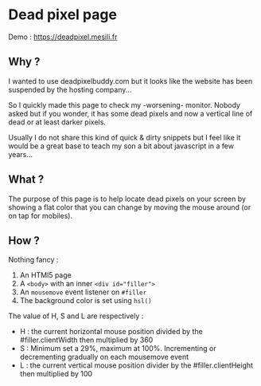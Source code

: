 # Dead pixel page

Demo : https://deadpixel.mesili.fr

## Why ?

I wanted to use deadpixelbuddy.com but it looks like the website has been suspended by the hosting company... 

So I quickly made this page to check my -worsening- monitor. 
Nobody asked but if you wonder, it has some dead pixels and now a vertical line of dead or at least darker pixels.

Usually I do not share this kind of quick & dirty snippets but I feel like it would be a great base to teach my son a bit about javascript in a few years...

## What ? 

The purpose of this page is to help locate dead pixels on your screen by showing a flat color that you can change by moving the mouse around (or on tap for mobiles).

## How ? 

Nothing fancy : 
1. An HTMl5 page 
1. A `<body>` with an inner `<div id="filler">`
1. An `mousemove`  event listener on `#filler` 
1. The background color is set using `hsl()`

The value of H, S and L are respectively : 
- H : the current horizontal mouse position divided by the #filler.clientWidth then multiplied by 360
- S : Minimum set a 29%, maximum at 100%. Incrementing or decrementing gradually on each mousemove event
- L : the current vertical mouse position divider by the #filler.clientHeight then multiplied by 100
